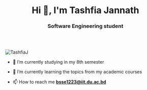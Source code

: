 <h1 align="center">Hi 👋, I'm Tashfia Jannath</h1>
<h3 align="center">Software Engineering student</h3><br><br>

<p align="left"> <img src="https://komarev.com/ghpvc/?username=TashfiaJ&label=Profile%20views&color=0e75b6&style=flat" alt="TashfiaJ" /> </p>

- 🔭 I’m currently studying in my 8th semester

- 🌱 I’m currently learning the topics from my academic courses

- 📫 How to reach me **bsse1223@iit.du.ac.bd**



